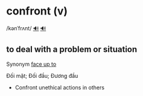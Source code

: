 # confront (v)

/kənˈfrʌnt/ [🔊](https://www.oxfordlearnersdictionaries.com/media/english/uk_pron/a/adm/admit/admit__gb_1.mp3) [🔊](https://www.oxfordlearnersdictionaries.com/media/english/us_pron/a/adm/admit/admit__us_2.mp3)

## to deal with a problem or situation

Synonym [face up to](../f/face-up-to-pv.md#to-accept-and-deal-with-something-that-is-difficult-or-unpleasant)

Đối mặt; Đối đầu; Đương đầu 

- Confront unethical actions in others